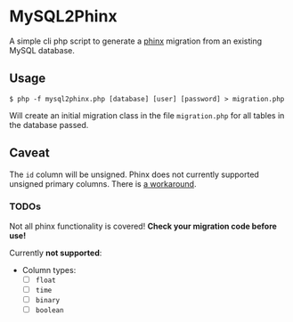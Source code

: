 # MySQL2Phinx

A simple cli php script to generate a [phinx](https://github.com/robmorgan/phinx) migration from an existing MySQL database.

## Usage

```
$ php -f mysql2phinx.php [database] [user] [password] > migration.php
```

Will create an initial migration class in the file `migration.php` for all tables in the database passed. 

## Caveat

The `id` column will be unsigned. Phinx does not currently supported unsigned primary columns. There is [a workaround](https://github.com/robmorgan/phinx/issues/250).

### TODOs

Not all phinx functionality is covered! **Check your migration code before use!**

Currently **not supported**:

* Column types:
  * [ ] `float`
  * [ ] `time`
  * [ ] `binary`
  * [ ] `boolean`
